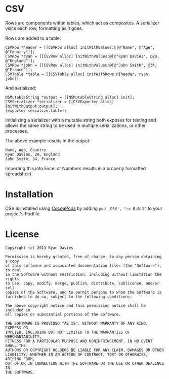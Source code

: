 CSV
===

Rows are components within tables, which act as composites. A serializer visits each row, formatting as it goes.

Rows are added to a table:

    CSVRow *header = [[CSVRow alloc] initWithValues:@[@"Name", @"Age", @"Country"]];
    CSVRow *ryan = [[CSVRow alloc] initWithValues:@[@"Ryan Davies", @20, @"England"]];
    CSVRow *john = [[CSVRow alloc] initWithValues:@[@"John Smith", @34, @"France"]];
    CSVTable *table = [[CSVTable alloc] initWithRows:@[header, ryan, john]];
    
And serialized:

    NSMutableString *output = [[NSMutableString alloc] init];
    CSVSerializer *serializer = [[CSVExporter alloc] initWithOutput:output];
    [exporter serialize:table];
    
Initializing a serializer with a mutable string both exposes for testing and allows the same string to be used in multiple serializations, or other processes.

The above example results in the output:

    Name, Age, Country
    Ryan Davies, 20, England
    John Smith, 34, France
    
Importing this into Excel or Numbers results in a properly formatted spreadsheet.

Installation
============

CSV is installed using [CocoaPods](http://github.com/CocoaPods/CocoaPods) by adding `pod 'CSV', '~> 0.0.1'` to your project's Podfile.

License
=======

    Copyright (c) 2013 Ryan Davies

    Permission is hereby granted, free of charge, to any person obtaining a copy
    of this software and associated documentation files (the "Software"), to deal
    in the Software without restriction, including without limitation the rights
    to use, copy, modify, merge, publish, distribute, sublicense, and/or sell
    copies of the Software, and to permit persons to whom the Software is
    furnished to do so, subject to the following conditions:

    The above copyright notice and this permission notice shall be included in
    all copies or substantial portions of the Software.

    THE SOFTWARE IS PROVIDED "AS IS", WITHOUT WARRANTY OF ANY KIND, EXPRESS OR
    IMPLIED, INCLUDING BUT NOT LIMITED TO THE WARRANTIES OF MERCHANTABILITY,
    FITNESS FOR A PARTICULAR PURPOSE AND NONINFRINGEMENT. IN NO EVENT SHALL THE
    AUTHORS OR COPYRIGHT HOLDERS BE LIABLE FOR ANY CLAIM, DAMAGES OR OTHER
    LIABILITY, WHETHER IN AN ACTION OF CONTRACT, TORT OR OTHERWISE, ARISING FROM,
    OUT OF OR IN CONNECTION WITH THE SOFTWARE OR THE USE OR OTHER DEALINGS IN
    THE SOFTWARE.
